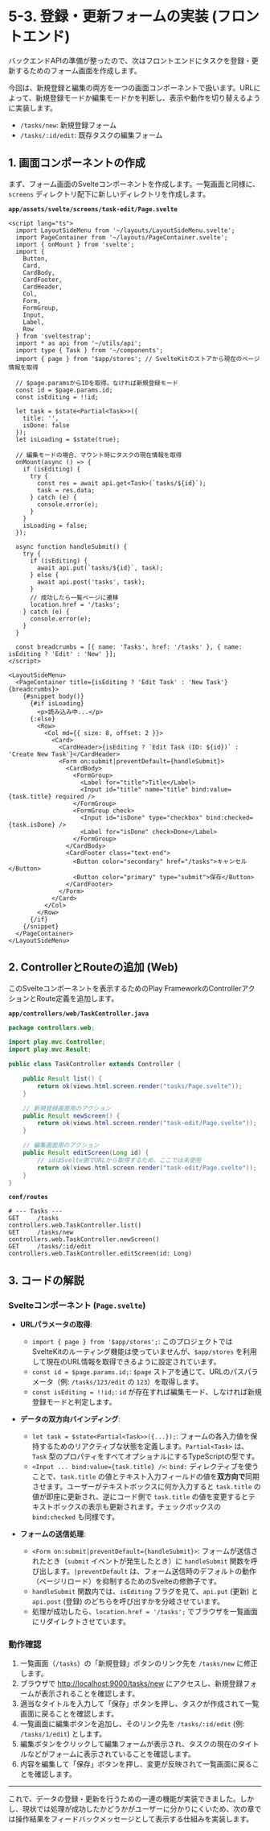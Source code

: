 # 5-3. 登録・更新フォームの実装 (フロントエンド)

バックエンドAPIの準備が整ったので、次はフロントエンドにタスクを登録・更新するためのフォーム画面を作成します。

今回は、新規登録と編集の両方を一つの画面コンポーネントで扱います。URLによって、新規登録モードか編集モードかを判断し、表示や動作を切り替えるように実装します。
- `/tasks/new`: 新規登録フォーム
- `/tasks/:id/edit`: 既存タスクの編集フォーム

## 1. 画面コンポーネントの作成

まず、フォーム画面のSvelteコンポーネントを作成します。一覧画面と同様に、`screens` ディレクトリ配下に新しいディレクトリを作成します。

**`app/assets/svelte/screens/task-edit/Page.svelte`**
```svelte
<script lang="ts">
  import LayoutSideMenu from '~/layouts/LayoutSideMenu.svelte';
  import PageContainer from '~/layouts/PageContainer.svelte';
  import { onMount } from 'svelte';
  import {
    Button,
    Card,
    CardBody,
    CardFooter,
    CardHeader,
    Col,
    Form,
    FormGroup,
    Input,
    Label,
    Row
  } from 'sveltestrap';
  import * as api from '~/utils/api';
  import type { Task } from '~/components';
  import { page } from '$app/stores'; // SvelteKitのストアから現在のページ情報を取得

  // $page.paramsからIDを取得。なければ新規登録モード
  const id = $page.params.id;
  const isEditing = !!id;

  let task = $state<Partial<Task>>({
    title: '',
    isDone: false
  });
  let isLoading = $state(true);

  // 編集モードの場合、マウント時にタスクの現在情報を取得
  onMount(async () => {
    if (isEditing) {
      try {
        const res = await api.get<Task>(`tasks/${id}`);
        task = res.data;
      } catch (e) {
        console.error(e);
      }
    }
    isLoading = false;
  });

  async function handleSubmit() {
    try {
      if (isEditing) {
        await api.put(`tasks/${id}`, task);
      } else {
        await api.post('tasks', task);
      }
      // 成功したら一覧ページに遷移
      location.href = '/tasks';
    } catch (e) {
      console.error(e);
    }
  }

  const breadcrumbs = [{ name: 'Tasks', href: '/tasks' }, { name: isEditing ? 'Edit' : 'New' }];
</script>

<LayoutSideMenu>
  <PageContainer title={isEditing ? 'Edit Task' : 'New Task'} {breadcrumbs}>
    {#snippet body()}
      {#if isLoading}
        <p>読み込み中...</p>
      {:else}
        <Row>
          <Col md={{ size: 8, offset: 2 }}>
            <Card>
              <CardHeader>{isEditing ? `Edit Task (ID: ${id})` : 'Create New Task'}</CardHeader>
              <Form on:submit|preventDefault={handleSubmit}>
                <CardBody>
                  <FormGroup>
                    <Label for="title">Title</Label>
                    <Input id="title" name="title" bind:value={task.title} required />
                  </FormGroup>
                  <FormGroup check>
                    <Input id="isDone" type="checkbox" bind:checked={task.isDone} />
                    <Label for="isDone" check>Done</Label>
                  </FormGroup>
                </CardBody>
                <CardFooter class="text-end">
                  <Button color="secondary" href="/tasks">キャンセル</Button>
                  <Button color="primary" type="submit">保存</Button>
                </CardFooter>
              </Form>
            </Card>
          </Col>
        </Row>
      {/if}
    {/snippet}
  </PageContainer>
</LayoutSideMenu>
```

## 2. ControllerとRouteの追加 (Web)

このSvelteコンポーネントを表示するためのPlay FrameworkのControllerアクションとRoute定義を追加します。

**`app/controllers/web/TaskController.java`**
```java
package controllers.web;

import play.mvc.Controller;
import play.mvc.Result;

public class TaskController extends Controller {

    public Result list() {
        return ok(views.html.screen.render("tasks/Page.svelte"));
    }

    // 新規登録画面用のアクション
    public Result newScreen() {
        return ok(views.html.screen.render("task-edit/Page.svelte"));
    }

    // 編集画面用のアクション
    public Result editScreen(Long id) {
        // idはSvelte側でURLから取得するため、ここでは未使用
        return ok(views.html.screen.render("task-edit/Page.svelte"));
    }
}
```

**`conf/routes`**
```
# --- Tasks ---
GET     /tasks                      controllers.web.TaskController.list()
GET     /tasks/new                  controllers.web.TaskController.newScreen()
GET     /tasks/:id/edit             controllers.web.TaskController.editScreen(id: Long)
```

## 3. コードの解説

### Svelteコンポーネント (`Page.svelte`)

- **URLパラメータの取得**:
  - `import { page } from '$app/stores';`: このプロジェクトではSvelteKitのルーティング機能は使っていませんが、`$app/stores` を利用して現在のURL情報を取得できるように設定されています。
  - `const id = $page.params.id;`: `$page` ストアを通じて、URLのパスパラメータ（例: `/tasks/123/edit` の `123`）を取得します。
  - `const isEditing = !!id;`: `id` が存在すれば編集モード、しなければ新規登録モードと判定します。

- **データの双方向バインディング**:
  - `let task = $state<Partial<Task>>({...});`: フォームの各入力値を保持するためのリアクティブな状態を定義します。`Partial<Task>` は、`Task` 型のプロパティをすべてオプショナルにするTypeScriptの型です。
  - `<Input ... bind:value={task.title} />`: `bind:` ディレクティブを使うことで、`task.title` の値とテキスト入力フィールドの値を**双方向で**同期させます。ユーザーがテキストボックスに何か入力すると `task.title` の値が即座に更新され、逆にコード側で `task.title` の値を変更するとテキストボックスの表示も更新されます。チェックボックスの `bind:checked` も同様です。

- **フォームの送信処理**:
  - `<Form on:submit|preventDefault={handleSubmit}>`: フォームが送信されたとき（`submit` イベントが発生したとき）に `handleSubmit` 関数を呼び出します。`|preventDefault` は、フォーム送信時のデフォルトの動作（ページリロード）を抑制するためのSvelteの修飾子です。
  - `handleSubmit` 関数内では、`isEditing` フラグを見て、`api.put` (更新) と `api.post` (登録) のどちらを呼び出すかを分岐させています。
  - 処理が成功したら、`location.href = '/tasks';` でブラウザを一覧画面にリダイレクトさせています。

### 動作確認

1.  一覧画面（`/tasks`）の「新規登録」ボタンのリンク先を `/tasks/new` に修正します。
2.  ブラウザで [http://localhost:9000/tasks/new](http://localhost:9000/tasks/new) にアクセスし、新規登録フォームが表示されることを確認します。
3.  適当なタイトルを入力して「保存」ボタンを押し、タスクが作成されて一覧画面に戻ることを確認します。
4.  一覧画面に編集ボタンを追加し、そのリンク先を `/tasks/:id/edit` (例: `/tasks/1/edit`) とします。
5.  編集ボタンをクリックして編集フォームが表示され、タスクの現在のタイトルなどがフォームに表示されていることを確認します。
6.  内容を編集して「保存」ボタンを押し、変更が反映されて一覧画面に戻ることを確認します。

---

これで、データの登録・更新を行うための一連の機能が実装できました。しかし、現状では処理が成功したかどうかがユーザーに分かりにくいため、次の章では操作結果をフィードバックメッセージとして表示する仕組みを実装します。
